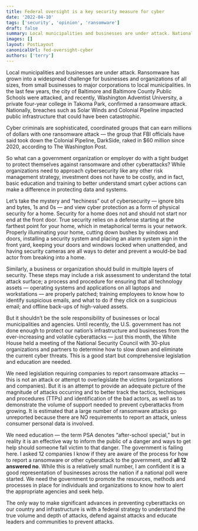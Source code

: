 ```yaml
---
title: Federal oversight is a key security measure for cyber
date: '2022-04-10'
tags: ['security', 'opinion', 'ransomware']
draft: false
summary: Local municipalities and businesses are under attack. Nationally, breaches such as Solar Winds and Colonial Pipeline impacted public infrastructure that could have been catastrophic. How can we prevent these?
images: []
layout: PostLayout
canonicalUrl: fed-oversight-cyber
authors: ['terry']
---
```


Local municipalities and businesses are under attack. Ransomware has grown into a widespread challenge for businesses and organizations of all sizes, from small businesses to major corporations to local municipalities. In the last few years, the city of Baltimore and Baltimore County Public Schools were attacked, and recently, Washington Adventist University, a private four-year college in Takoma Park, confirmed a ransomware attack. Nationally, breaches such as Solar Winds and Colonial Pipeline impacted public infrastructure that could have been catastrophic.

Cyber criminals are sophisticated, coordinated groups that can earn millions of dollars with one ransomware attack — the group that FBI officials have said took down the Colonial Pipeline, DarkSide, raked in $60 million since 2020, according to The Washington Post.

So what can a government organization or employer do with a tight budget to protect themselves against ransomware and other cyberattacks? While organizations need to approach cybersecurity like any other risk management strategy, investment does not have to be costly, and in fact, basic education and training to better understand smart cyber actions can make a difference in protecting data and systems.

Let’s take the mystery and “techiness” out of cybersecurity — ignore bits and bytes, 1s and 0s — and view cyber protection as a form of physical security for a home. Security for a home does not and should not start nor end at the front door. True security relies on a defense starting at the farthest point for your home, which in metaphorical terms is your network. Properly illuminating your home, cutting down bushes by windows and doors, installing a security system and placing an alarm system sign in the front yard, keeping your doors and windows locked when unattended, and having security cameras are all ways to deter and prevent a would-be bad actor from breaking into a home.

Similarly, a business or organization should build in multiple layers of security. These steps may include a risk assessment to understand the total attack surface; a process and procedure for ensuring that all technology assets — operating systems and applications on all laptops and workstations — are properly patched; training employees to know how to identify suspicious emails, and what to do if they click on a suspicious email; and offline back-ups of high-valued assets.

But it shouldn’t be the sole responsibility of businesses or local municipalities and agencies. Until recently, the U.S. government has not done enough to protect our nation’s infrastructure and businesses from the ever-increasing and volatile cyberattacks — just this month, the White House held a meeting of the National Security Council with 30-plus organizations and partners to determine how to slow down and eliminate the current cyber threats. This is a good start but comprehensive legislation and education are needed.

We need legislation requiring companies to report ransomware attacks — this is not an attack or attempt to overlegislate the victims (organizations and companies). But it is an attempt to provide an adequate picture of the magnitude of attacks occurring and to better track the tactics, techniques and procedures (TTPs) and identification of the bad actors, as well as to demonstrate the volume of support needed to prevent cyberattacks from growing. It is estimated that a large number of ransomware attacks go unreported because there are NO requirements to report an attack, unless consumer personal data is involved.

We need education — the term PSA denotes “after-school special,” but in reality it is an effective way to inform the public of a danger and ways to get help should someone fall victim to that danger. The government is failing here. I asked 12 companies I know if they are aware of the process for how to report a ransomware or other cyberattack to the government, and **all 12 answered no**. While this is a relatively small number, I am confident it is a good representation of businesses across the nation if a national poll were started. We need the government to promote the resources, methods and processes in place for individuals and organizations to know how to alert the appropriate agencies and seek help.

The only way to make significant advances in preventing cyberattacks on our country and infrastructure is with a federal strategy to understand the true volume and depth of attacks, defend against attacks and educate leaders and communities to prevent attacks.
